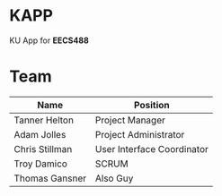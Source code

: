 # KAPP
KU App for **EECS488**

# Team
| Name | Position |
| -------- | -------- |
| Tanner Helton | Project Manager |
| Adam Jolles | Project Administrator |
| Chris Stillman | User Interface Coordinator |
| Troy Damico | SCRUM |
| Thomas Gansner | Also Guy|